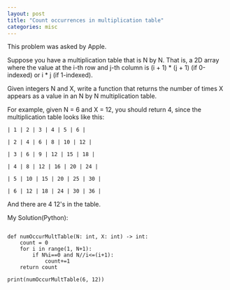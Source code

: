 ```yaml
---
layout: post
title: "Count occurrences in multiplication table"
categories: misc
---
```



This problem was asked by Apple.

Suppose you have a multiplication table that is N by N. That is, a 2D array where the value at the i-th row and j-th column is (i + 1) * (j + 1) (if 0-indexed) or i * j (if 1-indexed).

Given integers N and X, write a function that returns the number of times X appears as a value in an N by N multiplication table.

For example, given N = 6 and X = 12, you should return 4, since the multiplication table looks like this:
```
| 1 | 2 | 3 | 4 | 5 | 6 |

| 2 | 4 | 6 | 8 | 10 | 12 |

| 3 | 6 | 9 | 12 | 15 | 18 |

| 4 | 8 | 12 | 16 | 20 | 24 |

| 5 | 10 | 15 | 20 | 25 | 30 |

| 6 | 12 | 18 | 24 | 30 | 36 |
```
And there are 4 12's in the table.


My Solution(Python):
```

def numOccurMultTable(N: int, X: int) -> int:
    count = 0
    for i in range(1, N+1):
        if N%i==0 and N//i<=(i+1):
            count+=1
    return count

print(numOccurMultTable(6, 12))
```
